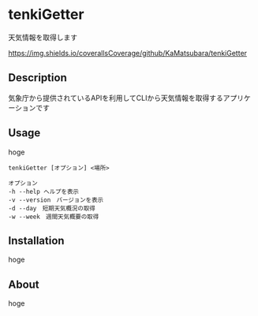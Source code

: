 # tenkiGetter

天気情報を取得します

https://img.shields.io/coverallsCoverage/github/KaMatsubara/tenkiGetter
## Description
気象庁から提供されているAPIを利用してCLIから天気情報を取得するアプリケーションです

## Usage
hoge
```
tenkiGetter [オプション] <場所>

オプション
-h --help ヘルプを表示
-v --version　バージョンを表示
-d --day　短期天気概況の取得
-w --week　週間天気概要の取得
```

## Installation
hoge

## About
hoge
